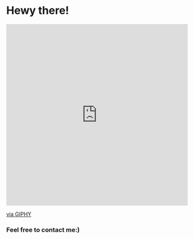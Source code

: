 # Hewy there!

<iframe src="https://giphy.com/embed/ule4vhcY1xEKQ" width="480" height="480" frameBorder="0" class="giphy-embed" allowFullScreen></iframe><p><a href="https://giphy.com/gifs/reactionseditor-cat-typing-ule4vhcY1xEKQ">via GIPHY</a></p>

### Feel free to contact me:)